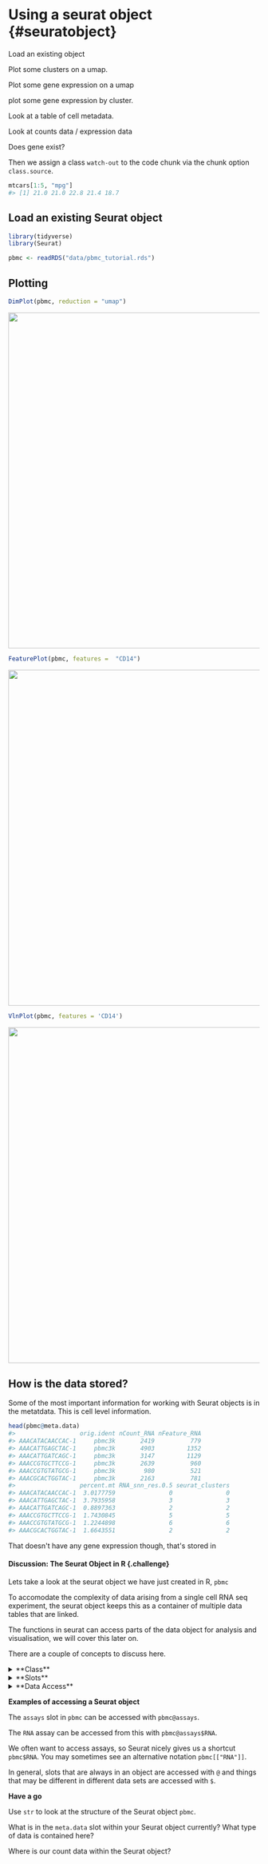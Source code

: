 # Using a seurat object {#seuratobject}


Load an existing object

Plot some clusters on a umap.

Plot some gene expression on a umap

plot some gene expression by cluster.



Look at a table of cell metadata.

Look at counts data / expression data

Does gene exist?


<style type="text/css">
.watch-out {
  background-color: lightpink;
  border: 3px solid red;
  font-weight: bold;
}
</style>

Then we assign a class `watch-out` to the code chunk via the
chunk option `class.source`.


```{.r .watch-out}
mtcars[1:5, "mpg"]
#> [1] 21.0 21.0 22.8 21.4 18.7
```



## Load an existing Seurat object




```r
library(tidyverse)
library(Seurat)
```


```r
pbmc <- readRDS("data/pbmc_tutorial.rds")
```


## Plotting



```r
DimPlot(pbmc, reduction = "umap")
```

<img src="04-01-seuratobject_files/figure-html/unnamed-chunk-4-1.png" width="672" />




```r
FeaturePlot(pbmc, features =  "CD14")
```

<img src="04-01-seuratobject_files/figure-html/unnamed-chunk-5-1.png" width="672" />


```r
VlnPlot(pbmc, features = 'CD14')
```

<img src="04-01-seuratobject_files/figure-html/unnamed-chunk-6-1.png" width="672" />



## How is the data stored?


Some of the most important information for working with Seurat objects is in the metatdata.
This is cell level information.


```r
head(pbmc@meta.data)
#>                  orig.ident nCount_RNA nFeature_RNA
#> AAACATACAACCAC-1     pbmc3k       2419          779
#> AAACATTGAGCTAC-1     pbmc3k       4903         1352
#> AAACATTGATCAGC-1     pbmc3k       3147         1129
#> AAACCGTGCTTCCG-1     pbmc3k       2639          960
#> AAACCGTGTATGCG-1     pbmc3k        980          521
#> AAACGCACTGGTAC-1     pbmc3k       2163          781
#>                  percent.mt RNA_snn_res.0.5 seurat_clusters
#> AAACATACAACCAC-1  3.0177759               0               0
#> AAACATTGAGCTAC-1  3.7935958               3               3
#> AAACATTGATCAGC-1  0.8897363               2               2
#> AAACCGTGCTTCCG-1  1.7430845               5               5
#> AAACCGTGTATGCG-1  1.2244898               6               6
#> AAACGCACTGGTAC-1  1.6643551               2               2
```

That doesn't have any gene expression though, that's stored in 






<!-- Taken from MBP material,  -->

#### Discussion: The Seurat Object in R {.challenge}

Lets take a look at the seurat object we have just created in R, `pbmc`

To accomodate the complexity of data arising from a single cell RNA seq experiment, the seurat object keeps this as a container of multiple data tables that are linked.

The functions in seurat can access parts of the data object for analysis and visualisation, we will cover this later on. 

There are a couple of concepts to discuss here.
<details>
<summary>**Class**</summary>

These are essentially data containers in R as a class, and can accessed as a variable in the R environment. 

Classes are pre-defined and can contain multiple data tables and metadata. For Seurat, there are three types. 

* Seurat - the main data class, contains all the data.
* Assay - found within the Seurat object. Depending on the experiment a cell could have data on RNA, ATAC etc measured
* DimReduc - for PCA and UMAP

</details>

<details>
<summary>**Slots**</summary>

Slots are parts within a class that contain specific data. These can be lists, data tables and vectors and can be accessed with conventional R methods.
 
</details>


<details>
<summary>**Data Access**</summary>

Many of the functions in Seurat operate on the data class and slots within them seamlessly. There maybe occasion to access these separately to `hack` them, however this is an advanced analysis method. 

The ways to access the slots can be through methods for the class (functions) or with standard R accessor nomenclature.
</details>

**Examples of accessing a Seurat object**

The `assays` slot in `pbmc` can be accessed with `pbmc@assays`.

The `RNA` assay can be accessed from this with `pbmc@assays$RNA`. 

We often want to access assays, so Seurat nicely gives us a shortcut `pbmc$RNA`. You may sometimes see an alternative notation `pbmc[["RNA"]]`.

In general, slots that are always in an object are accessed with `@` and things that may be different in different data sets are accessed with `$`.

**Have a go**

Use `str` to look at the structure of the Seurat object `pbmc`.

What is in the `meta.data` slot within your Seurat object currently? What type of data is contained here?

Where is our count data within the Seurat object? 

